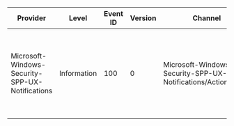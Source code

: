 Provider                                         |  Level        |  Event ID  |  Version  |  Channel                                                       |  Task  |  Opcode  |  Keyword  |  Message
-------------------------------------------------|---------------|------------|-----------|----------------------------------------------------------------|--------|----------|-----------|--------------------------------------------------------------------------
Microsoft-Windows-Security-SPP-UX-Notifications  |  Information  |  100       |  0        |  Microsoft-Windows-Security-SPP-UX-Notifications/ActionCenter  |        |          |           |  SLUI event written to notify Action Center of change in activation state